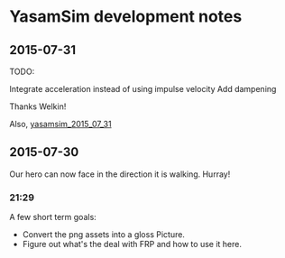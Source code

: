 # YasamSim development notes

## 2015-07-31

TODO:

Integrate acceleration instead of using impulse velocity
Add dampening

Thanks Welkin!

Also, [yasamsim_2015_07_31]

## 2015-07-30

Our hero can now face in the direction it is walking. Hurray!

### 21:29

A few short term goals:

* Convert the png assets into a gloss Picture.
* Figure out what's the deal with FRP and how to use it here.

[yasamsim_2015_07_31]: </yasamsim-2015-07-31.gif>
